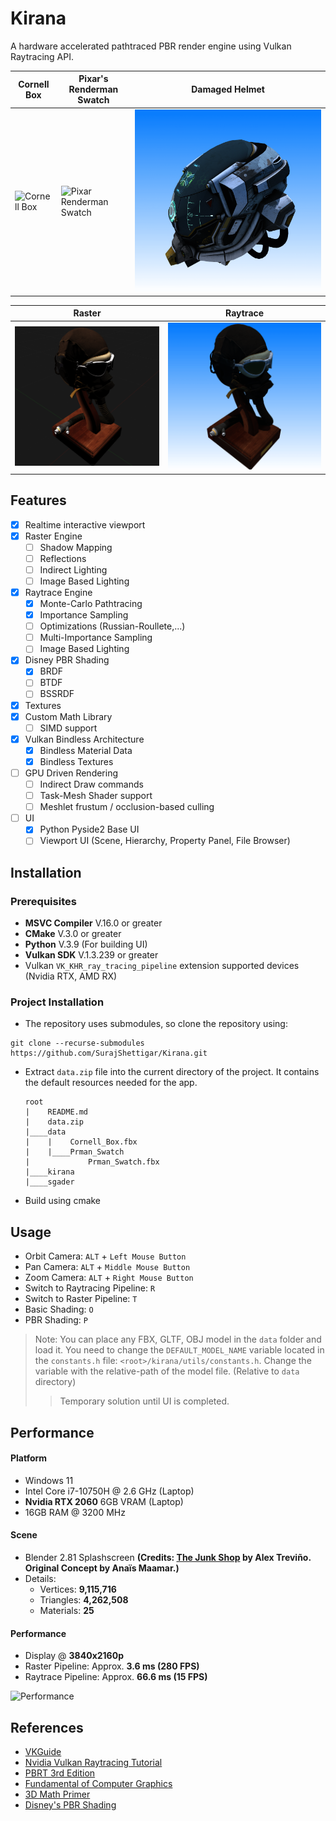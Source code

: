 # Kirana

A hardware accelerated pathtraced PBR render engine using Vulkan Raytracing API.

| Cornell Box                              | Pixar's Renderman Swatch                                  | Damaged Helmet                                  |
|------------------------------------------|-----------------------------------------------------------|-------------------------------------------------|
| ![Cornell Box](./images/cornell_box.png) | ![Pixar Renderman Swatch](./images/prenderman_swatch.png) | ![Damaged Helment](./images/damaged_helmet.png) |

| Raster                              | Raytrace                                         |
|-------------------------------------|--------------------------------------------------|
| ![Cornell Box](./images/raster.png) | ![Pixar Renderman Swatch](./images/raytrace.png) |

## Features

- [x] Realtime interactive viewport
- [x] Raster Engine
    - [ ] Shadow Mapping
    - [ ] Reflections
    - [ ] Indirect Lighting
    - [ ] Image Based Lighting
- [x] Raytrace Engine
    - [x] Monte-Carlo Pathtracing
    - [x] Importance Sampling
    - [ ] Optimizations (Russian-Roullete,...)
    - [ ] Multi-Importance Sampling
    - [ ] Image Based Lighting
- [x] Disney PBR Shading
    - [x] BRDF
    - [ ] BTDF
    - [ ] BSSRDF
-  [x] Textures
- [x] Custom Math Library
    - [ ] SIMD support
- [x] Vulkan Bindless Architecture
    - [x] Bindless Material Data
    - [x] Bindless Textures
- [ ] GPU Driven Rendering
    - [ ] Indirect Draw commands
    - [ ] Task-Mesh Shader support
    - [ ] Meshlet frustum / occlusion-based culling
- [ ] UI
    - [x] Python Pyside2 Base UI
    - [ ] Viewport UI (Scene, Hierarchy, Property Panel, File Browser)

## Installation

### Prerequisites

- <b>MSVC Compiler</b> V.16.0 or greater
- <b>CMake</b> V.3.0 or greater
- <b>Python</b> V.3.9 (For building UI)
- <b>Vulkan SDK</b> V.1.3.239 or greater
- Vulkan `VK_KHR_ray_tracing_pipeline` extension supported devices (Nvidia RTX, AMD RX)

### Project Installation

- The repository uses submodules, so clone the repository using:

```
git clone --recurse-submodules https://github.com/SurajShettigar/Kirana.git
```

- Extract `data.zip` file into the current directory of the project. It contains the default resources needed for the
  app.
  ```
  root
  |    README.md
  |    data.zip
  |____data
  |    |    Cornell_Box.fbx
  |    |____Prman_Swatch
  |             Prman_Swatch.fbx
  |____kirana
  |____sgader
  ```
- Build using cmake

## Usage

- Orbit Camera: `ALT` + `Left Mouse Button`
- Pan Camera: `ALT` + `Middle Mouse Button`
- Zoom Camera: `ALT` + `Right Mouse Button`
- Switch to Raytracing Pipeline: `R`
- Switch to Raster Pipeline: `T`
- Basic Shading: `O`
- PBR Shading: `P`

> Note: You can place any FBX, GLTF, OBJ model in the `data` folder and load it. You need to change
> the `DEFAULT_MODEL_NAME` variable located in the `constants.h` file: `<root>/kirana/utils/constants.h`. Change the
> variable with the relative-path of the model file. (Relative to `data` directory)
>> Temporary solution until UI is completed.

## Performance

#### Platform

- Windows 11
- Intel Core i7-10750H @ 2.6 GHz (Laptop)
- **Nvidia RTX 2060** 6GB VRAM (Laptop)
- 16GB RAM @ 3200 MHz

#### Scene

- Blender 2.81 Splashscreen <b>(Credits: [The Junk Shop](https://cloud.blender.org/p/gallery/5dd6d7044441651fa3decb56)
  by Alex Treviño. Original Concept by Anaïs Maamar.)</b>
- Details:
    - Vertices: **9,115,716**
    - Triangles: **4,262,508**
    - Materials: **25**

#### Performance

- Display @ **3840x2160p**
- Raster Pipeline: Approx. **3.6 ms (280 FPS)**
- Raytrace Pipeline: Approx. **66.6 ms (15 FPS)**

![Performance](./images/performance.gif)

## References

- [VKGuide](https://vkguide.dev/)
- [Nvidia Vulkan Raytracing Tutorial](https://nvpro-samples.github.io/vk_raytracing_tutorial_KHR/)
- [PBRT 3rd Edition](https://pbr-book.org/)
- [Fundamental of Computer Graphics](https://www.petershirley.com/)
- [3D Math Primer](https://gamemath.com/)
- [Disney's PBR Shading](https://media.disneyanimation.com/uploads/production/publication_asset/48/asset/s2012_pbs_disney_brdf_notes_v3.pdf)




